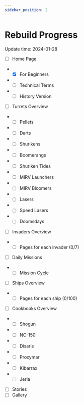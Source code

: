 ```yaml
---
sidebar_position: 2
---
```


# Rebuild Progress

Update time: 2024-01-28

- [ ] Home Page
- - [x] For Beginners
- - [ ] Technical Terms
- - [ ] History Version
- [ ] Turrets Overview
- - [ ] Pellets
- - [ ] Darts
- - [ ] Shurikens
- - [ ] Boomerangs
- - [ ] Shuriken Tides
- - [ ] MIRV Launchers
- - [ ] MIRV Bloomers
- - [ ] Lasers
- - [ ] Speed Lasers
- - [ ] Doomsdays
- [ ] Invaders Overview
- - [ ] Pages for each invader (0/7)
- [ ] Daily Missions
- - [ ] Mission Cycle
- [ ] Ships Overview
- - [ ] Pages for each ship (0/100)
- [ ] Cookbooks Overview
- - [ ] Shogun
- - [ ] NC-150
- - [ ] Disaris
- - [ ] Proxymar
- - [ ] Kibarrax
- - [ ] Jeria
- [ ] Stories
- [ ] Gallery